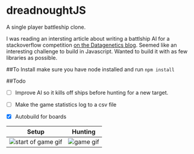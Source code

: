 # dreadnoughtJS
A single player battleship clone.

I was reading an intersting article about writing a battlship AI for a stackoverflow competition [on the Datagenetics blog](http://www.datagenetics.com/blog/december32011/index.html). Seemed like an interesting challenge to build in Javascript. Wanted to build it with as few libraries as possible.

##To Install
make sure you have node installed and
run    `npm install`

##Todo
- [ ] Improve AI so it kills off ships before hunting for a new target.
- [ ] Make the game statistics log to a csv file
- [X] Autobuild for boards


Setup  | Hunting
------------ | -------------
![start of game gif](http://g.recordit.co/ioBfFcFYm5.gif) | ![game gif](http://g.recordit.co/egM9BjaSd5.gif "in game gif")

